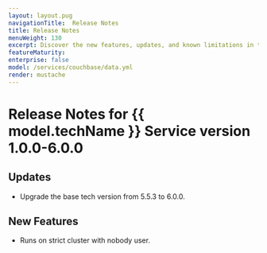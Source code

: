 ```yaml
---
layout: layout.pug
navigationTitle:  Release Notes
title: Release Notes
menuWeight: 130
excerpt: Discover the new features, updates, and known limitations in this release of the Couchbase Service
featureMaturity:
enterprise: false
model: /services/couchbase/data.yml
render: mustache
---
```


# Release Notes for {{ model.techName }} Service version 1.0.0-6.0.0

## Updates
* Upgrade the base tech version from 5.5.3 to 6.0.0.

## New Features
* Runs on strict cluster with nobody user.
